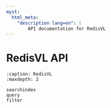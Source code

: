 ```yaml
---
myst:
  html_meta:
    "description lang=en": |
        API documentation for RedisVL
---
```


# RedisVL API

```{toctree}
:caption: RedisVL
:maxdepth: 2

searchindex
query
filter
```

